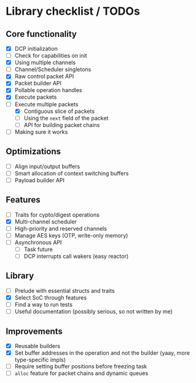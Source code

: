 # Library checklist / TODOs

## Core functionality
- [x] DCP initialization
- [ ] Check for capabilities on init
- [x] Using multiple channels
- [ ] Channel/Scheduler singletons
- [x] Raw control packet API
- [x] Packet builder API
- [x] Pollable operation handles
- [x] Execute packets
- [ ] Execute multiple packets
    - [x] Contiguous slice of packets
    - [ ] Using the `next` field of the packet
    - [ ] API for building packet chains
- [ ] Making sure it works

## Optimizations
- [ ] Align input/output buffers
- [ ] Smart allocation of context switching buffers
- [ ] Payload builder API

## Features
- [ ] Traits for cypto/digest operations
- [x] Multi-channel scheduler
- [ ] High-priority and reserved channels
- [ ] Manage AES keys (OTP, write-only memory)
- [ ] Asynchronous API
    - [ ] Task future
    - [ ] DCP interrupts call wakers (easy reactor)

## Library
- [ ] Prelude with essential structs and traits
- [x] Select SoC through features
- [ ] Find a way to run tests
- [ ] Useful documentation (possibly serious, so not written by me)

## Improvements
- [x] Reusable builders
- [x] Set buffer addresses in the operation and not the builder (yaay, more type-specific impls)
- [ ] Require setting buffer positions before freezing task
- [ ] `alloc` feature for packet chains and dynamic queues
